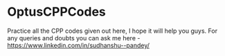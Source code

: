 # OptusCPPCodes
Practice all the CPP codes given out here, I hope it will help you guys. For any queries and doubts you can ask me here - https://www.linkedin.com/in/sudhanshu--pandey/
